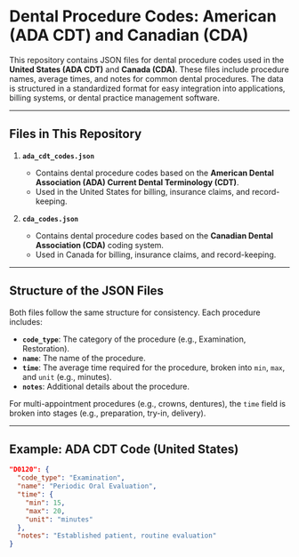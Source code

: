# Dental Procedure Codes: American (ADA CDT) and Canadian (CDA)

This repository contains JSON files for dental procedure codes used in the **United States (ADA CDT)** and **Canada (CDA)**. These files include procedure names, average times, and notes for common dental procedures. The data is structured in a standardized format for easy integration into applications, billing systems, or dental practice management software.

---

## Files in This Repository

1. **`ada_cdt_codes.json`**  
   - Contains dental procedure codes based on the **American Dental Association (ADA) Current Dental Terminology (CDT)**.  
   - Used in the United States for billing, insurance claims, and record-keeping.  

2. **`cda_codes.json`**  
   - Contains dental procedure codes based on the **Canadian Dental Association (CDA)** coding system.  
   - Used in Canada for billing, insurance claims, and record-keeping.  

---

## Structure of the JSON Files

Both files follow the same structure for consistency. Each procedure includes:  
- **`code_type`**: The category of the procedure (e.g., Examination, Restoration).  
- **`name`**: The name of the procedure.  
- **`time`**: The average time required for the procedure, broken into `min`, `max`, and `unit` (e.g., minutes).  
- **`notes`**: Additional details about the procedure.  

For multi-appointment procedures (e.g., crowns, dentures), the `time` field is broken into stages (e.g., preparation, try-in, delivery).

---

## Example: ADA CDT Code (United States)

```json
"D0120": {
  "code_type": "Examination",
  "name": "Periodic Oral Evaluation",
  "time": {
    "min": 15,
    "max": 20,
    "unit": "minutes"
  },
  "notes": "Established patient, routine evaluation"
}
